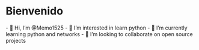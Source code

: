 
<h1> Bienvenido </h1>
- 👋 Hi, I’m @Memo1525
- 👀 I’m interested in learn python 
- 🌱 I’m currently learning python and networks
- 💞️ I’m looking to collaborate on open source projects


